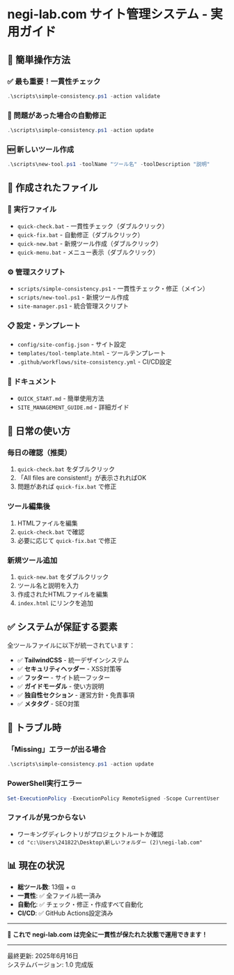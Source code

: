 # negi-lab.com サイト管理システム - 実用ガイド

## 🎯 簡単操作方法

### ✅ 最も重要！一貫性チェック
```powershell
.\scripts\simple-consistency.ps1 -action validate
```

### 🔧 問題があった場合の自動修正
```powershell
.\scripts\simple-consistency.ps1 -action update
```

### 🆕 新しいツール作成
```powershell
.\scripts\new-tool.ps1 -toolName "ツール名" -toolDescription "説明"
```

## 📁 作成されたファイル

### 🚀 実行ファイル
- `quick-check.bat` - 一貫性チェック（ダブルクリック）
- `quick-fix.bat` - 自動修正（ダブルクリック）
- `quick-new.bat` - 新規ツール作成（ダブルクリック）
- `quick-menu.bat` - メニュー表示（ダブルクリック）

### ⚙️ 管理スクリプト
- `scripts/simple-consistency.ps1` - 一貫性チェック・修正（メイン）
- `scripts/new-tool.ps1` - 新規ツール作成
- `site-manager.ps1` - 統合管理スクリプト

### 📋 設定・テンプレート
- `config/site-config.json` - サイト設定
- `templates/tool-template.html` - ツールテンプレート
- `.github/workflows/site-consistency.yml` - CI/CD設定

### 📖 ドキュメント
- `QUICK_START.md` - 簡単使用方法
- `SITE_MANAGEMENT_GUIDE.md` - 詳細ガイド

## 🔄 日常の使い方

### 毎日の確認（推奨）
1. `quick-check.bat` をダブルクリック
2. 「All files are consistent!」が表示されればOK
3. 問題があれば `quick-fix.bat` で修正

### ツール編集後
1. HTMLファイルを編集
2. `quick-check.bat` で確認
3. 必要に応じて `quick-fix.bat` で修正

### 新規ツール追加
1. `quick-new.bat` をダブルクリック
2. ツール名と説明を入力
3. 作成されたHTMLファイルを編集
4. `index.html` にリンクを追加

## ✅ システムが保証する要素

全ツールファイルに以下が統一されています：

- ✅ **TailwindCSS** - 統一デザインシステム
- ✅ **セキュリティヘッダー** - XSS対策等
- ✅ **フッター** - サイト統一フッター
- ✅ **ガイドモーダル** - 使い方説明
- ✅ **独自性セクション** - 運営方針・免責事項
- ✅ **メタタグ** - SEO対策

## 🚨 トラブル時

### 「Missing」エラーが出る場合
```powershell
.\scripts\simple-consistency.ps1 -action update
```

### PowerShell実行エラー
```powershell
Set-ExecutionPolicy -ExecutionPolicy RemoteSigned -Scope CurrentUser
```

### ファイルが見つからない
- ワーキングディレクトリがプロジェクトルートか確認
- `cd "c:\Users\241822\Desktop\新しいフォルダー (2)\negi-lab.com"`

## 📊 現在の状況

- **総ツール数**: 13個 + α
- **一貫性**: ✅ 全ファイル統一済み
- **自動化**: ✅ チェック・修正・作成すべて自動化
- **CI/CD**: ✅ GitHub Actions設定済み

---

**🎉 これで negi-lab.com は完全に一貫性が保たれた状態で運用できます！**

---

最終更新: 2025年6月16日  
システムバージョン: 1.0 完成版
